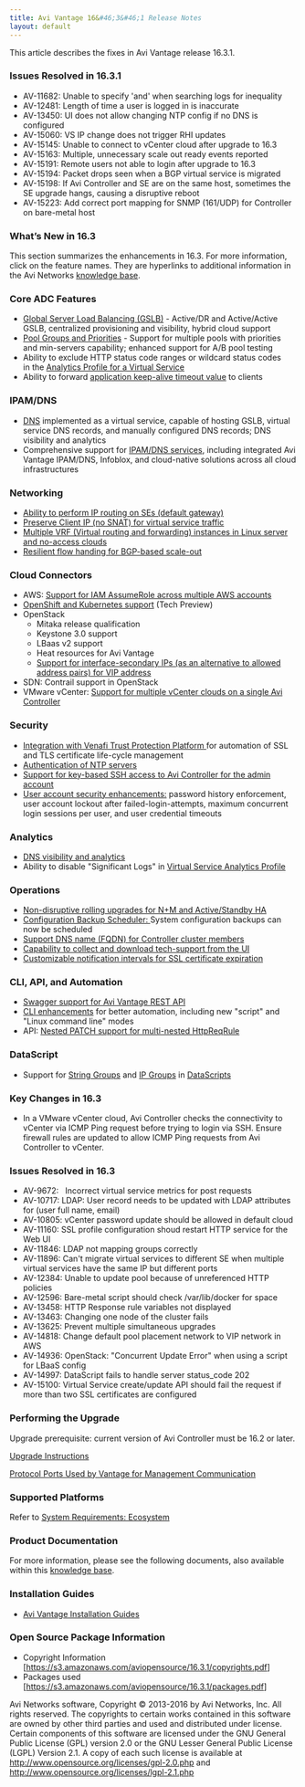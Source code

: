 ```yaml
---
title: Avi Vantage 16&#46;3&#46;1 Release Notes
layout: default
---
```

This article describes the fixes in Avi Vantage release 16.3.1.

### Issues Resolved in 16.3.1

* AV-11682: Unable to specify 'and' when searching logs for inequality
* AV-12481: Length of time a user is logged in is inaccurate
* AV-13450: UI does not allow changing NTP config if no DNS is configured
* AV-15060: VS IP change does not trigger RHI updates
* AV-15145: Unable to connect to vCenter cloud after upgrade to 16.3
* AV-15163: Multiple, unnecessary scale out ready events reported
* AV-15191: Remote users not able to login after upgrade to 16.3
* AV-15194: Packet drops seen when a BGP virtual service is migrated
* AV-15198: If Avi Controller and SE are on the same host, sometimes the SE upgrade hangs, causing a disruptive reboot
* AV-15223: Add correct port mapping for SNMP (161/UDP) for Controller on bare-metal host 

### What’s New in 16.3

This section summarizes the enhancements in 16.3. For more information, click on the feature names. They are hyperlinks to additional information in the Avi Networks <a href="/">knowledge base</a>.

### Core ADC Features

* <a href="/avi-gslb-architecture">Global Server Load Balancing (GSLB)</a> - Active/DR and Active/Active GSLB, centralized provisioning and visibility, hybrid cloud support
* <a href="/pool-groups/">Pool Groups and Priorities</a> - Support for multiple pools with priorities and min-servers capability; enhanced support for A/B pool testing
* Ability to exclude HTTP status code ranges or wildcard status codes in the <a href="/docs/architectural-overview/templates/profiles/analytics-profile/#exclude-http-status-codes">Analytics Profile for a Virtual Service</a>
* Ability to forward <a href="/application-profile/#forward-application-keep-alive-timeout-to-client">application keep-alive timeout value</a> to clients 

### IPAM/DNS

* <a href="/avi-dns-architecture/">DNS</a> implemented as a virtual service, capable of hosting GSLB, virtual service DNS records, and manually configured DNS records; DNS visibility and analytics
* Comprehensive support for <a href="/service-discovery-using-ipam-and-dns-16-3/">IPAM/DNS services</a>, including integrated Avi Vantage IPAM/DNS, Infoblox, and cloud-native solutions across all cloud infrastructures 

### Networking

* <a href="/default-gateway-ip-routing-on-avi-se/">Ability to perform IP routing on SEs (default gateway)</a>
* <a href="/preserve-client-ip">Preserve Client IP (no SNAT) for virtual service traffic</a>
* <a href="/vrf-support-for-service-engine-deployment-on-bare-metal-servers">Multiple VRF (Virtual routing and forwarding) instances in Linux server and no-access clouds</a>
* <a href="/bgp-support-for-virtual-services/#flow-resiliency-during-scale-out-in">Resilient flow handing for BGP-based scale-out</a> 

### Cloud Connectors

* AWS: <a href="/aws-cross-account-assumerole-support/">Support for IAM AssumeRole across multiple AWS accounts</a>
* <a href="/avi-vantage-openshift-installation-guide/">OpenShift and Kubernetes support</a> (Tech Preview)
* OpenStack  
    * Mitaka release qualification
    * Keystone 3.0 support
    * LBaas v2 support
    * Heat resources for Avi Vantage
    * <a href="/openstack-vip-modes-allowed-address-pairs-and-interface-secondary-ips/">Support for interface-secondary IPs (as an alternative to allowed address pairs) for VIP address</a> 
* SDN: Contrail support in OpenStack
* VMware vCenter: <a href="/docs/architectural-overview/infrastructure/#multi-cloud-deployments">Support for multiple vCenter clouds on a single Avi Controller</a> 

### Security

* <a href="/venafi-integration/">Integration with Venafi Trust Protection Platform </a>for automation of SSL and TLS certificate life-cycle management
* <a href="/ntp-settings/">Authentication of NTP servers</a>
* <a href="/ssh-users-and-keys/#ssh-key-based-controller-login">Support for key-based SSH access to Avi Controller for the admin account</a>
* <a href="/user-account-security/">User account security enhancements:</a> password history enforcement, user account lockout after failed-login-attempts, maximum concurrent login sessions per user, and user credential timeouts 

### Analytics

* <a href="/avi-dns-architecture/">DNS visibility and analytics</a>
* Ability to disable "Significant Logs" in <a href="/analytics-profile/#enable-disable-significant-logs">Virtual Service Analytics Profile</a> 

### Operations

* <a href="/upgrading-the-vantage-software/#rolling-service-engine-upgrade">Non-disruptive rolling upgrades for N+M and Active/Standby HA</a>
* <a href="/backup-and-restore-of-avi-vantage-configuration">Configuration Backup Scheduler: </a>System configuration backups can now be scheduled
* <a href="/cluster-configuration-with-fqdn/">Support DNS name (FQDN) for Controller cluster members</a>
* <a href="/collecting-tech-support-logs/">Capability to collect and download tech-support from the UI</a>
* <a href="/customizing-notification-of-certificate-expiration">Customizable notification intervals for SSL certificate expiration</a> 

### CLI, API, and Automation

* <a href="/openapi-swagger-2-0-specification-integration/">Swagger support for Avi Vantage REST API</a>
* <a href="/cli-enhancements-in-avi-vantage-16-3/">CLI enhancements</a> for better automation, including new "script" and "Linux command line" modes
* API: <a href="/api-http-patch-support-163/">Nested PATCH support for multi-nested HttpReqRule</a> 

### DataScript

* Support for <a href="/string-group/">String Groups</a> and <a href="/templates-groups-ip-group/">IP Groups</a> in <a href="/datascript-functions/">DataScripts</a> 

### Key Changes in 16.3

* In a VMware vCenter cloud, Avi Controller checks the connectivity to vCenter via ICMP Ping request before trying to login via SSH. Ensure firewall rules are updated to allow ICMP Ping requests from Avi Controller to vCenter. 

### Issues Resolved in 16.3

* AV-9672:   Incorrect virtual service metrics for post requests
* AV-10717: LDAP: User record needs to be updated with LDAP attributes for (user full name, email)
* AV-10805: vCenter password update should be allowed in default cloud
* AV-11160: SSL profile configuration shoud restart HTTP service for the Web UI
* AV-11846: LDAP not mapping groups correctly
* AV-11896: Can't migrate virtual services to different SE when multiple virtual services have the same IP but different ports
* AV-12384: Unable to update pool because of unreferenced HTTP policies
* AV-12596: Bare-metal script should check /var/lib/docker for space
* AV-13458: HTTP Response rule variables not displayed
* AV-13463: Changing one node of the cluster fails
* AV-13625: Prevent multiple simultaneous upgrades
* AV-14818: Change default pool placement network to VIP network in AWS
* AV-14936: OpenStack: "Concurrent Update Error" when using a script for LBaaS config
* AV-14997: DataScript fails to handle server status_code 202
* AV-15100: Virtual Service create/update API should fail the request if more than two SSL certificates are configured 

### Performing the Upgrade

Upgrade prerequisite: current version of Avi Controller must be 16.2 or later.

<a href="/2016/03/07/upgrading-the-vantage-software/">Upgrade Instructions</a>

<a href="/2016/02/02/protocol-ports-used-by-vantage-for-management-communication/">Protocol Ports Used by Vantage for Management Communication</a>

### Supported Platforms

Refer to <a href="/system-requirements-ecosystem/">System Requirements: Ecosystem</a>

### Product Documentation

For more information, please see the following documents, also available within this <a href="/">knowledge base</a>.

### Installation Guides

* <a href="/docs/installation-guides/">Avi Vantage Installation Guides</a> 

### Open Source Package Information

* Copyright Information [<a href="https://s3.amazonaws.com/aviopensource/16.3.1/copyrights.pdf">https://s3.amazonaws.com/aviopensource/16.3.1/copyrights.pdf</a>]
* Packages used [<a href="https://s3.amazonaws.com/aviopensource/16.3.1/packages.pdf">https://s3.amazonaws.com/aviopensource/16.3.1/packages.pdf</a>] 

Avi Networks software, Copyright © 2013-2016 by Avi Networks, Inc. All rights reserved. The copyrights to certain works contained in this software are owned by other third parties and used and distributed under license. Certain components of this software are licensed under the GNU General Public License (GPL) version 2.0 or the GNU Lesser General Public License (LGPL) Version 2.1. A copy of each such license is available at <a href="http://www.opensource.org/licenses/gpl-2.0.php">http://www.opensource.org/licenses/gpl-2.0.php</a> and <a href="http://www.opensource.org/licenses/lgpl-2.1.php">http://www.opensource.org/licenses/lgpl-2.1.php</a>

